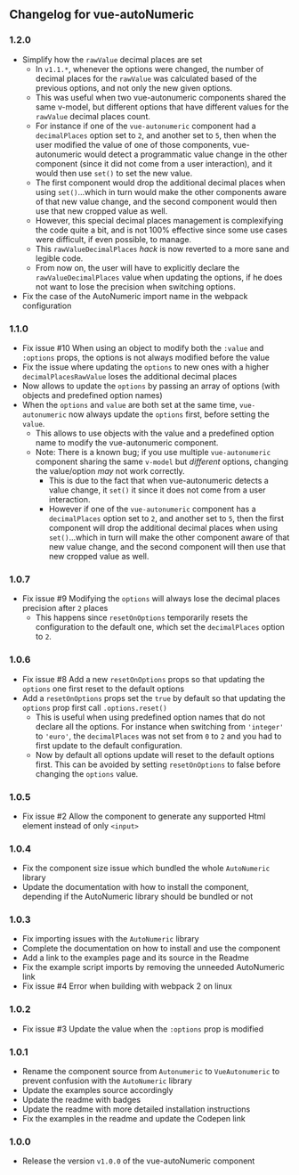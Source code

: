 ## Changelog for vue-autoNumeric

### 1.2.0
+ Simplify how the `rawValue` decimal places are set
  + In `v1.1.*`, whenever the options were changed, the number of decimal places for the `rawValue` was calculated based of the previous options, and not only the new given options.
  + This was useful when two vue-autonumeric components shared the same v-model, but different options that have different values for the `rawValue` decimal places count.
  + For instance if one of the `vue-autonumeric` component had a `decimalPlaces` option set to `2`, and another set to `5`, then when the user modified the value of one of those components, vue-autonumeric would detect a programmatic value change in the other component (since it did not come from a user interaction), and it would then use `set()` to set the new value.
  + The first component would drop the additional decimal places when using `set()`...which in turn would make the other components aware of that new value change, and the second component would then use that new cropped value as well.
  + However, this special decimal places management is complexifying the code quite a bit, and is not 100% effective since some use cases were difficult, if even possible, to manage.
  + This `rawValueDecimalPlaces` *hack* is now reverted to a more sane and legible code.
  + From now on, the user will have to explicitly declare the `rawValueDecimalPlaces` value when updating the options, if he does not want to lose the precision when switching options.
+ Fix the case of the AutoNumeric import name in the webpack configuration

### 1.1.0
+ Fix issue #10 When using an object to modify both the `:value` and `:options` props, the options is not always modified before the value
+ Fix the issue where updating the `options` to new ones with a higher `decimalPlacesRawValue` loses the additional decimal places
+ Now allows to update the `options` by passing an array of options (with objects and predefined option names)
+ When the `options` and `value` are both set at the same time, `vue-autonumeric` now always update the `options` first, before setting the `value`.
  + This allows to use objects with the value and a predefined option name to modify the vue-autonumeric component.
  + Note: There is a known bug; if you use multiple `vue-autonumeric` component sharing the same `v-model` but *different* options, changing the value/option *may* not work correctly.
    + This is due to the fact that when vue-autonumeric detects a value change, it `set()` it since it does not come from a user interaction.
    + However if one of the `vue-autonumeric` component has a `decimalPlaces` option set to `2`, and another set to `5`, then the first component will drop the additional decimal places when using `set()`...which in turn will make the other component aware of that new value change, and the second component will then use that new cropped value as well.

### 1.0.7
+ Fix issue #9 Modifying the `options` will always lose the decimal places precision after `2` places
  + This happens since `resetOnOptions` temporarily resets the configuration to the default one, which set the `decimalPlaces` option to `2`.

### 1.0.6
+ Fix issue #8 Add a new `resetOnOptions` props so that updating the `options` one first reset to the default options
+ Add a `resetOnOptions` props set the `true` by default so that updating the `options` prop first call `.options.reset()`
  + This is useful when using predefined option names that do not declare all the options. For instance when switching from `'integer'` to `'euro'`, the `decimalPlaces` was not set from `0` to `2` and you had to first update to the default configuration.
  + Now by default all options update will reset to the default options first. This can be avoided by setting `resetOnOptions` to false before changing the `options` value.

### 1.0.5
+ Fix issue #2 Allow the component to generate any supported Html element instead of only `<input>`

### 1.0.4
+ Fix the component size issue which bundled the whole `AutoNumeric` library
+ Update the documentation with how to install the component, depending if the AutoNumeric library should be bundled or not

### 1.0.3
+ Fix importing issues with the `AutoNumeric` library
+ Complete the documentation on how to install and use the component
+ Add a link to the examples page and its source in the Readme
+ Fix the example script imports by removing the unneeded AutoNumeric link
+ Fix issue #4 Error when building with webpack 2 on linux

### 1.0.2
+ Fix issue #3 Update the value when the `:options` prop is modified

### 1.0.1
+ Rename the component source from `Autonumeric` to `VueAutonumeric` to prevent confusion with the `AutoNumeric` library
+ Update the examples source accordingly
+ Update the readme with badges
+ Update the readme with more detailed installation instructions
+ Fix the examples in the readme and update the Codepen link

### 1.0.0
+ Release the version `v1.0.0` of the vue-autoNumeric component
